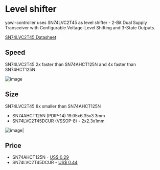 # Level shifter

yawl-controller uses SN74LVC2T45 as level shifter - 2-Bit Dual Supply Transceiver with Configurable Voltage-Level Shifting and 3-State Outputs. 

[SN74LVC2T45 Datasheet](datasheets/1809042112_Texas-Instruments-SN74LVC2T45DCUR_C15741.pdf)


## Speed


SN74LVC2T45 2x faster than SN74AHCT125N and 4x faster than SN74HCT125N

![image](https://user-images.githubusercontent.com/4923679/147969829-f0ca2ce1-b7e4-48f3-ad62-7608b6c28845.png)

## Size

SN74LVC2T45 8x smaller than SN74AHCT125N

- SN74AHCT125N (PDIP-14) 19.05x6.35x3.3mm 
- SN74LVC2T45DCUR  (VSSOP-8) - 2x2.3x1mm

![image](https://user-images.githubusercontent.com/4923679/148031307-b78b40db-3f75-4035-9ef3-9733d9efcefa.png)|

## Price

 - SN74AHCT125N - [US$ 0.29](https://lcsc.com/product-detail/Buffers-Drivers_Texas-Instruments-SN74AHCT125N_C354152.html)
 - SN74LVC2T45DCUR - [US$ 0.44](https://lcsc.com/product-detail/Receivers-Transceivers_Texas-Instruments-SN74LVC2T45DCUR_C15741.html)
